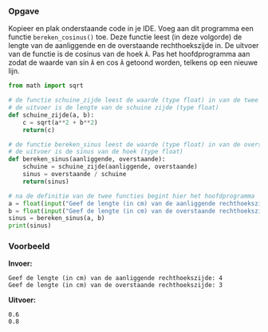 ### Opgave

Kopieer en plak onderstaande code in je IDE. Voeg aan dit programma een functie `bereken_cosinus()` toe. Deze functie leest (in deze volgorde) de lengte van de aanliggende en de overstaande rechthoekszijde in. De uitvoer van de functie is de cosinus van de hoek `Â`. Pas het hoofdprogramma aan zodat de waarde van sin `Â` en cos `Â` getoond worden, telkens op een nieuwe lijn.

```python
from math import sqrt

# de functie schuine_zijde leest de waarde (type float) in van de twee rechthoekszijden in een rechthoekige driehoek
# de uitvoer is de lengte van de schuine zijde (type float)
def schuine_zijde(a, b):
    c = sqrt(a**2 + b**2)
    return(c)

# de functie bereken_sinus leest de waarde (type float) in van de overstaande rechthoekszijde en de schuine zijde in een rechthoekige driehoek
# de uitvoer is de sinus van de hoek (type float)
def bereken_sinus(aanliggende, overstaande):
    schuine = schuine_zijde(aanliggende, overstaande)
    sinus = overstaande / schuine
    return(sinus)

# na de definitie van de twee functies begint hier het hoofdprogramma
a = float(input("Geef de lengte (in cm) van de aanliggende rechthoekszijde: "))
b = float(input("Geef de lengte (in cm) van de overstaande rechthoekszijde: "))
sinus = bereken_sinus(a, b)
print(sinus)  
```



### Voorbeeld

**Invoer:**

    Geef de lengte (in cm) van de aanliggende rechthoekszijde: 4
    Geef de lengte (in cm) van de overstaande rechthoekszijde: 3




**Uitvoer:**

    0.6
    0.8
